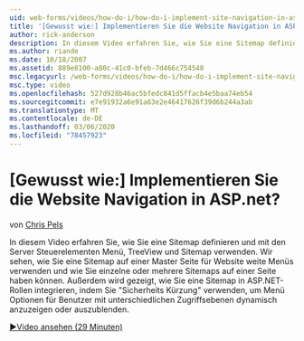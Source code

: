 ```yaml
---
uid: web-forms/videos/how-do-i/how-do-i-implement-site-navigation-in-aspnet
title: '[Gewusst wie:] Implementieren Sie die Website Navigation in ASP.net? | Microsoft-Dokumentation'
author: rick-anderson
description: In diesem Video erfahren Sie, wie Sie eine Sitemap definieren und mit den Server Steuerelementen Menü, TreeView und Sitemap verwenden. Wir sehen, wie eine Sitemap auf einer Master Seite verwendet wird...
ms.author: riande
ms.date: 10/18/2007
ms.assetid: 889e8100-a80c-41c0-bfeb-7d466c754548
msc.legacyurl: /web-forms/videos/how-do-i/how-do-i-implement-site-navigation-in-aspnet
msc.type: video
ms.openlocfilehash: 527d928b46ac5bfedc841d5ffacb4e5baa74eb54
ms.sourcegitcommit: e7e91932a6e91a63e2e46417626f39d6b244a3ab
ms.translationtype: MT
ms.contentlocale: de-DE
ms.lasthandoff: 03/06/2020
ms.locfileid: "78457923"
---
```

# <a name="how-do-i-implement-site-navigation-in-aspnet"></a>[Gewusst wie:] Implementieren Sie die Website Navigation in ASP.net?

von [Chris Pels](https://twitter.com/chrispels)

In diesem Video erfahren Sie, wie Sie eine Sitemap definieren und mit den Server Steuerelementen Menü, TreeView und Sitemap verwenden. Wir sehen, wie Sie eine Sitemap auf einer Master Seite für Website weite Menüs verwenden und wie Sie einzelne oder mehrere Sitemaps auf einer Seite haben können. Außerdem wird gezeigt, wie Sie eine Sitemap in ASP.NET-Rollen integrieren, indem Sie "Sicherheits Kürzung" verwenden, um Menü Optionen für Benutzer mit unterschiedlichen Zugriffsebenen dynamisch anzuzeigen oder auszublenden.

[&#9654;Video ansehen (29 Minuten)](https://channel9.msdn.com/Blogs/ASP-NET-Site-Videos/how-do-i-implement-site-navigation-in-aspnet)
